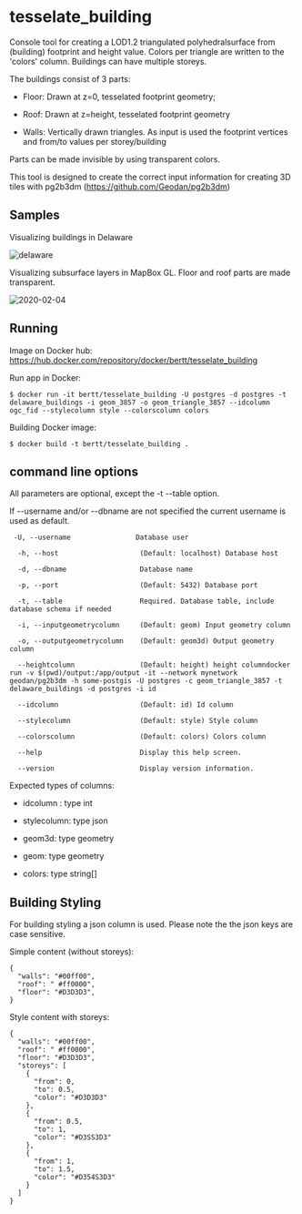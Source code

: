 # tesselate_building

Console tool for creating a LOD1.2 triangulated polyhedralsurface from (building) footprint and height value. Colors per triangle are written to the 'colors' column. Buildings can have multiple storeys.

The buildings consist of 3 parts:

- Floor: Drawn at z=0, tesselated footprint geometry;

- Roof: Drawn at z=height, tesselated footprint geometry

- Walls: Vertically drawn triangles. As input is used the footprint vertices and from/to values per storey/building  

Parts can be made invisible by using transparent colors.

This tool is designed to create the correct input information for creating 3D tiles with pg2b3dm (https://github.com/Geodan/pg2b3dm)

## Samples

Visualizing buildings in Delaware

![delaware](https://user-images.githubusercontent.com/538812/73743668-6292d580-474f-11ea-9b4f-d64549a3a77b.png)

Visualizing subsurface layers in MapBox GL. Floor and roof parts are made transparent.

![2020-02-04](https://user-images.githubusercontent.com/538812/73743253-696d1880-474e-11ea-8c4d-8983d65a1b62.png)

## Running 

Image on Docker hub: https://hub.docker.com/repository/docker/bertt/tesselate_building

Run app in Docker:

```
$ docker run -it bertt/tesselate_building -U postgres -d postgres -t delaware_buildings -i geom_3857 -o geom_triangle_3857 --idcolumn ogc_fid --stylecolumn style --colorscolumn colors
```

Building Docker image:

```
$ docker build -t bertt/tesselate_building .
```

## command line options

All parameters are optional, except the -t --table option.

If --username and/or --dbname are not specified the current username is used as default.

```
 -U, --username                Database user

  -h, --host                    (Default: localhost) Database host

  -d, --dbname                  Database name

  -p, --port                    (Default: 5432) Database port

  -t, --table                   Required. Database table, include database schema if needed

  -i, --inputgeometrycolumn     (Default: geom) Input geometry column

  -o, --outputgeometrycolumn    (Default: geom3d) Output geometry column

  --heightcolumn                (Default: height) height columndocker run -v $(pwd)/output:/app/output -it --network mynetwork geodan/pg2b3dm -h some-postgis -U postgres -c geom_triangle_3857 -t delaware_buildings -d postgres -i id

  --idcolumn                    (Default: id) Id column

  --stylecolumn                 (Default: style) Style column

  --colorscolumn                (Default: colors) Colors column 

  --help                        Display this help screen.

  --version                     Display version information.
  ```

Expected types of columns:

- idcolumn : type int

- stylecolumn: type json

- geom3d: type geometry

- geom: type geometry

- colors: type string[]


## Building Styling

For building styling a json column is used. Please note the the json keys are case sensitive. 

Simple content (without storeys):

```
{
  "walls": "#00ff00",
  "roof": " #ff0000",
  "floor": "#D3D3D3",
}
```

Style content with storeys:

```
{
  "walls": "#00ff00",
  "roof": " #ff0000",
  "floor": "#D3D3D3",
  "storeys": [
    {
      "from": 0,
      "to": 0.5,
      "color": "#D3D3D3"
    },
    {
      "from": 0.5,
      "to": 1,
      "color": "#D3SS3D3"
    },
    {
      "from": 1,
      "to": 1.5,
      "color": "#D354S3D3"
    }
  ]
}
```
